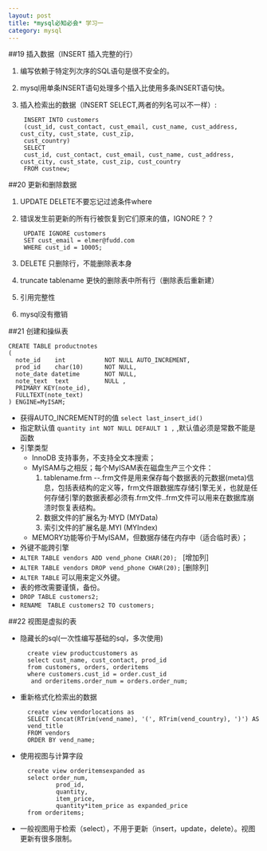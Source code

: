 ```yaml
---
layout: post
title: *mysql必知必会* 学习一 
category: mysql
---
```




##19 插入数据（INSERT 插入完整的行）

1. 编写依赖于特定列次序的SQL语句是很不安全的。
2. mysql用单条INSERT语句处理多个插入比使用多条INSERT语句快。
3. 插入检索出的数据（INSERT SELECT,两者的列名可以不一样）:
        
		INSERT INTO customers  
		(cust_id, cust_contact, cust_email, cust_name, cust_address, cust_city, cust_state, cust_zip,
		cust_country)   
		SELECT 
		cust_id, cust_contact, cust_email, cust_name, cust_address, cust_city, cust_state, cust_zip, cust_country   
		FROM custnew; 

##20 更新和删除数据

1. UPDATE DELETE不要忘记过滤条件where    
2. 错误发生前更新的所有行被恢复到它们原来的值，IGNORE？？

		UPDATE IGNORE customers  
		SET cust_email = elmer@fudd.com  
		WHERE cust_id = 10005;  

2. DELETE 只删除行，不能删除表本身
3. truncate tablename 更快的删除表中所有行（删除表后重新建）
4. 引用完整性
5. mysql没有撤销

##21 创建和操纵表

	CREATE TABLE productnotes  
	(  
	  note_id    int           NOT NULL AUTO_INCREMENT,  
	  prod_id    char(10)      NOT NULL,  
	  note_date datetime       NOT NULL,  
	  note_text  text          NULL ,  
	  PRIMARY KEY(note_id),  
	  FULLTEXT(note_text)  
	) ENGINE=MyISAM;  
 
* 获得AUTO_INCREMENT时的值 `select last_insert_id()`
* 指定默认值 `quantity int NOT NULL DEFAULT 1 ,` ,默认值必须是常数不能是函数
* 引擎类型
	- InnoDB 支持事务，不支持全文本搜索；
	- MyISAM与之相反；每个MyISAM表在磁盘生产三个文件：
		1. tablename.frm  --.frm文件是用来保存每个数据表的元数据(meta)信息，包括表结构的定义等，frm文件跟数据库存储引擎无关，也就是任何存储引擎的数据表都必须有.frm文件..frm文件可以用来在数据库崩溃时恢复表结构。
		2. 数据文件的扩展名为·MYD (MYData)
		3. 索引文件的扩展名是.MYI (MYIndex)
	- MEMORY功能等价于MyISAM，但数据存储在内存中（适合临时表）；
* 外键不能跨引擎
* `ALTER TABLE vendors ADD vend_phone CHAR(20); ` [增加列]
* `ALTER TABLE vendors DROP vend_phone CHAR(20);` [删除列]
* `ALTER TABLE` 可以用来定义外键。
* 表的修改需要谨慎，备份。
* `DROP TABLE customers2;`
* `RENAME　TABLE customers2 TO customers;`

##22 视图是虚拟的表

* 隐藏长的sql(一次性编写基础的sql，多次使用)    

		create view productcustomers as  
		select cust_name, cust_contact, prod_id  
		from customers, orders, orderitems  
		where customers.cust_id = order.cust_id  
		 and orderitems.order_num = orders.order_num;    
* 重新格式化检索出的数据

		create view vendorlocations as  
		SELECT Concat(RTrim(vend_name), '(', RTrim(vend_country), ')') AS  
		vend_title  
		FROM vendors  
		ORDER BY vend_name;  
* 使用视图与计算字段  

		create view orderitemsexpanded as  
		select order_num,  
				prod_id,
				quantity,
				item_price,
				quantity*item_price as expanded_price  
		from orderitems;

* 一般视图用于检索（select），不用于更新（insert，update，delete）。视图更新有很多限制。





